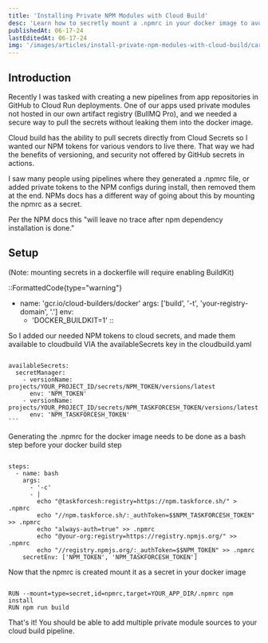 ```yaml
---
title: 'Installing Private NPM Modules with Cloud Build'
desc: 'Learn how to secretly mount a .npmrc in your docker image to avoid leaking keys.'
publishedAt: 06-17-24
lastEditedAt: 06-17-24
img: '/images/articles/install-private-npm-modules-with-cloud-build/carbon.png'
---
```


## Introduction

Recently I was tasked with creating a new pipelines from app repositories in GitHub to Cloud Run deployments. One of our apps used private modules not hosted in our own artifact registry (BullMQ Pro), and we needed a secure way to pull the secrets without leaking them into the docker image.

Cloud build has the ability to pull secrets directly from Cloud Secrets so I wanted our NPM tokens for various vendors to live there. That way we had the benefits of versioning, and security not offered by GitHub secrets in actions.

I saw many people using pipelines where they generated a .npmrc file, or added private tokens to the NPM configs during install, then removed them at the end. NPMs docs has a different way of going about this by mounting the npmrc as a secret.

Per the NPM docs this "will leave no trace after npm dependency installation is done."

## Setup

(Note: mounting secrets in a dockerfile will require enabling BuildKit)

::FormattedCode{type="warning"}
  - name: 'gcr.io/cloud-builders/docker'
    args: ['build', '-t', 'your-registry-domain', '.']
    env:
      - 'DOCKER_BUILDKIT=1'
::

So I added our needed NPM tokens to cloud secrets, and made them available to cloudbuild VIA the availableSecrets key in the cloudbuild.yaml

<pre><code class="language-yaml code">
availableSecrets:
  secretManager:
    - versionName: projects/YOUR_PROJECT_ID/secrets/NPM_TOKEN/versions/latest
      env: 'NPM_TOKEN'
    - versionName: projects/YOUR_PROJECT_ID/secrets/NPM_TASKFORCESH_TOKEN/versions/latest
      env: 'NPM_TASKFORCESH_TOKEN'
```
</code></pre>

Generating the .npmrc for the docker image needs to be done as a bash step before your docker build step

<pre><code class="language-yaml code">
steps:
  - name: bash
    args:
      - '-c'
      - |
        echo "@taskforcesh:registry=https://npm.taskforce.sh/" > .npmrc
        echo "//npm.taskforce.sh/:_authToken=$$NPM_TASKFORCESH_TOKEN" >> .npmrc
        echo "always-auth=true" >> .npmrc
        echo "@your-org:registry=https://registry.npmjs.org/" >> .npmrc
        echo "//registry.npmjs.org/:_authToken=$$NPM_TOKEN" >> .npmrc
    secretEnv: ['NPM_TOKEN', 'NPM_TASKFORCESH_TOKEN']
</code></pre>

Now that the npmrc is created mount it as a secret in your docker image

<pre><code class="language-bash code">
RUN --mount=type=secret,id=npmrc,target=YOUR_APP_DIR/.npmrc npm install
RUN npm run build
</code></pre>

That's it! You should be able to add multiple private module sources to your cloud build pipeline.
